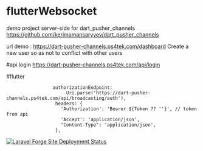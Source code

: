 # flutterWebsocket
 demo project server-side for dart_pusher_channels https://github.com/kerimamansaryyev/dart_pusher_channels
 
 url demo : https://dart-pusher-channels.ps4tek.com/dashboard
 Create a new user so as not to conflict with other users
 
 #api login 
https://dart-pusher-channels.ps4tek.com/api/login 


#flutter 
```
                 authorizationEndpoint:
                      Uri.parse('https://dart-pusher-channels.ps4tek.com/api/broadcasting/auth'),
                  headers: {
                    'Authorization': 'Bearer ${Token ?? ''}', // token from api 
                    'Accept': 'application/json',
                    "Content-Type": 'application/json',
                  },
```

 [![Laravel Forge Site Deployment Status](https://img.shields.io/endpoint?url=https%3A%2F%2Fforge.laravel.com%2Fsite-badges%2F3b7a0e4d-a030-4825-907c-caa3dd5602d8%3Fdate%3D1%26commit%3D1&style=for-the-badge)](https://forge.laravel.com)



